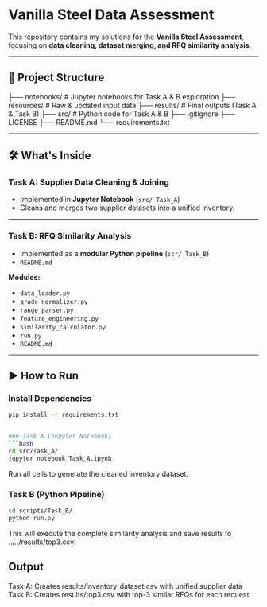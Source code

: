 # Vanilla Steel Data Assessment

This repository contains my solutions for the **Vanilla Steel Assessment**, focusing on **data cleaning, dataset merging, and RFQ similarity analysis**.

---

## 📂 Project Structure

├── notebooks/ # Jupyter notebooks for Task A & B exploration
├── resources/ # Raw & updated input data
├── results/ # Final outputs (Task A & Task B)
├── src/ # Python code for Task A & B
├── .gitignore
├── LICENSE
├── README.md
└── requirements.txt



---

## 🛠 What's Inside

### **Task A: Supplier Data Cleaning & Joining**
- Implemented in **Jupyter Notebook** (`src/ Task_A`)  
- Cleans and merges two supplier datasets into a unified inventory.   


---

### **Task B: RFQ Similarity Analysis**
- Implemented as a **modular Python pipeline** (`scr/ Task_B`)
- `README.md`  

**Modules:**
- `data_loader.py`
- `grade_normalizer.py`
- `range_parser.py`  
- `feature_engineering.py`  
- `similarity_calculator.py`
- `run.py`
- `README.md`

---

## ▶️ How to Run

### **Install Dependencies**
```bash
pip install -r requirements.txt


### Task A (Jupyter Notebook)
```bash
cd src/Task_A/
jupyter notebook Task_A.ipynb
```
Run all cells to generate the cleaned inventory dataset.


### Task B (Python Pipeline)
```bash
cd scripts/Task_B/
python run.py
```
This will execute the complete similarity analysis and save results to ../../results/top3.csv.


## Output
Task A: Creates results/inventory_dataset.csv with unified supplier data
Task B: Creates results/top3.csv with top-3 similar RFQs for each request